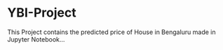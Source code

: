 # YBI-Project

This Project contains the predicted price of House in Bengaluru made in Jupyter Notebook...
